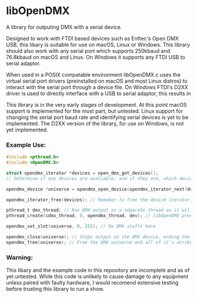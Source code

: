 # libOpenDMX

A library for outputing DMX with a serial device. 

Designed to work with FTDI based devices such as Enttec's Open DMX USB, this libary is suitable for use on macOS, Linux or Windows. This library should also work with any serial port which supports 250kbaud and 76.8kbaud on macOS and Linux. On Windows it supports any FTDI USB to serial adaptor.

When used in a POSIX compatable environment libOpenDMX.c uses the virtual serial port drivers (preinstalled on macOS and most Linux distros) to interact with the serial port through a device file. On Windows FTDI's D2XX driver is used to directly interface with a USB to serial adaptor, this results in 

This library is in the very early stages of development. At this point macOS support is implemented for the most part, but untested. Linux support for changing the serial port baud rate and identifying serial devices is yet to be implemented. The D2XX version of the library, for use on Windows, is not yet implemented.

### Example Use:

```C
#include <pthread.h>
#include <OpenDMX.h>

struct opendmx_iterator *devices = open_dmx_get_devices();
// Determine if any devices are avaliable, and if they are, which device should be used here

opendmx_device *universe = opendmx_open_device(opendmx_iterator_next(devices)); // Opens the first avaliable serial port, not a good idea for actual use as the first port will rarely actually be a DMX device

opendmx_iterator_free(devices); // Remeber to free the device iterator, and to only free it after opening the device freeing the iterator will free all of it's device strings

pthread_t dmx_thread; // Run DMX output on a separate thread as it will block the thread it is running on
pthread_create(&dmx_thread, 0, opendmx_thread, dev); // libOpenDMX provides the opendmx_thread fuction for easy integration with pthreads

opendmx_set_slot(universe, 0, 255); // Do DMX stuffs here

opendmx_close(universe); // Stops output on the DMX device, ending the DMX thread
opendmx_free(universe); // Free the DMX universe and all of it's atributes
```

### Warning:

This libary and the example code in this repository are incomplete and as of yet untested. While this code is unlikely to cause damage to any equipment unless paired with faulty hardware, I would recomend extensive testing before trusting this library to run a show.
